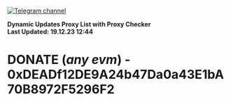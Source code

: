 [![Telegram channel](https://img.shields.io/endpoint?url=https://runkit.io/damiankrawczyk/telegram-badge/branches/master?url=https://t.me/n4z4v0d)](https://t.me/n4z4v0d) 

**Dynamic Updates Proxy List with Proxy Checker**  
**Last Updated: 19.12.23 12:44**

# DONATE (_any evm_) - 0xDEADf12DE9A24b47Da0a43E1bA70B8972F5296F2
